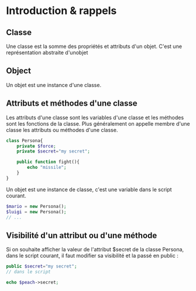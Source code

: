 # Introduction & rappels

## Classe

Une classe est la somme des propriétés et attributs d'un objet. C'est une représentation abstraite d'unobjet

## Object

Un objet est une instance d'une classe.

## Attributs et méthodes d'une classe

Les attributs d'une classe sont les variables d'une classe et les méthodes sont les fonctions de la classe. Plus généralement on appelle membre d'une classe les attributs ou méthodes d'une classe.

```php
class Persona{
    private $force;
    private $secret="my secret";

    public function fight(){
        echo "missile";
    }
}
```

Un objet est une instance de classe, c'est une variable dans le script courant.

```php
$mario = new Persona();
$luigi = new Persona();
// ...
```

## Visibilité d'un attribut ou d'une méthode

Si on souhaite afficher la valeur de l'attribut $secret de la classe Persona, dans le script courant, il faut modifier sa visibilité et la passé en public :

```php
public $secret="my secret";
// dans le script

echo $peach->secret;
```